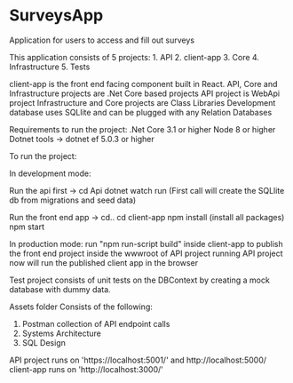 # SurveysApp

Application for users to access and fill out surveys

This application consists of 5 projects: 1. API 2. client-app 3. Core 4. Infrastructure 5. Tests

client-app is the front end facing component built in React.
API, Core and Infrastructure projects are .Net Core based projects
API project is WebApi project
Infrastructure and Core projects are Class Libraries
Development database uses SQLlite and can be plugged with any Relation Databases

Requirements to run the project:
.Net Core 3.1 or higher
Node 8 or higher
Dotnet tools -> dotnet ef 5.0.3 or higher

To run the project:

In development mode:

Run the api first ->
cd Api
dotnet watch run (First call will create the SQLlite db from migrations and seed data)

Run the front end app ->
cd..
cd client-app
npm install (install all packages)
npm start

In production mode:
run "npm run-script build" inside client-app to publish the front end project inside the wwwroot of API project
running API project now will run the published client app in the browser

Test project consists of unit tests on the DBContext by creating a mock database with dummy data.

Assets folder
Consists of the following:

1. Postman collection of API endpoint calls
2. Systems Architecture
3. SQL Design

API project runs on 'https://localhost:5001/' and http://localhost:5000/
client-app runs on 'http://localhost:3000/'
